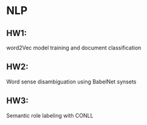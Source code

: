 # NLP

## HW1: 
word2Vec model training and document classification
## HW2: 
Word sense disambiguation using BabelNet synsets
## HW3: 
Semantic role labeling with CONLL
